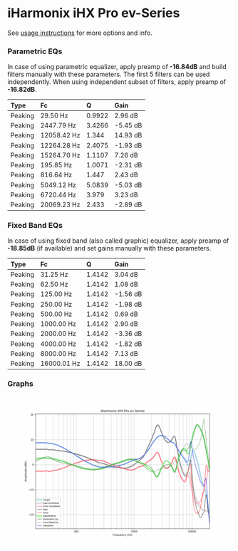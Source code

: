 # iHarmonix iHX Pro ev-Series
See [usage instructions](https://github.com/jaakkopasanen/AutoEq#usage) for more options and info.

### Parametric EQs
In case of using parametric equalizer, apply preamp of **-16.84dB** and build filters manually
with these parameters. The first 5 filters can be used independently.
When using independent subset of filters, apply preamp of **-16.82dB**.

| Type    | Fc          |      Q | Gain     |
|:--------|:------------|:-------|:---------|
| Peaking | 29.50 Hz    | 0.9922 | 2.96 dB  |
| Peaking | 2447.79 Hz  | 3.4266 | -5.45 dB |
| Peaking | 12058.42 Hz | 1.344  | 14.93 dB |
| Peaking | 12264.28 Hz | 2.4075 | -1.93 dB |
| Peaking | 15264.70 Hz | 1.1107 | 7.26 dB  |
| Peaking | 195.85 Hz   | 1.0071 | -2.31 dB |
| Peaking | 816.64 Hz   | 1.447  | 2.43 dB  |
| Peaking | 5049.12 Hz  | 5.0839 | -5.03 dB |
| Peaking | 6720.44 Hz  | 3.979  | 3.23 dB  |
| Peaking | 20069.23 Hz | 2.433  | -2.89 dB |

### Fixed Band EQs
In case of using fixed band (also called graphic) equalizer, apply preamp of **-18.85dB**
(if available) and set gains manually with these parameters.

| Type    | Fc          |      Q | Gain     |
|:--------|:------------|:-------|:---------|
| Peaking | 31.25 Hz    | 1.4142 | 3.04 dB  |
| Peaking | 62.50 Hz    | 1.4142 | 1.08 dB  |
| Peaking | 125.00 Hz   | 1.4142 | -1.56 dB |
| Peaking | 250.00 Hz   | 1.4142 | -1.98 dB |
| Peaking | 500.00 Hz   | 1.4142 | 0.69 dB  |
| Peaking | 1000.00 Hz  | 1.4142 | 2.90 dB  |
| Peaking | 2000.00 Hz  | 1.4142 | -3.36 dB |
| Peaking | 4000.00 Hz  | 1.4142 | -1.82 dB |
| Peaking | 8000.00 Hz  | 1.4142 | 7.13 dB  |
| Peaking | 16000.01 Hz | 1.4142 | 18.00 dB |

### Graphs
![](./iHarmonix%20iHX%20Pro%20ev-Series.png)